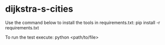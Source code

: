 # dijkstra-s-cities
Use the command below to install the tools in requirements.txt:
pip install -r requirements.txt

To run the test execute:
python <path/to/file>